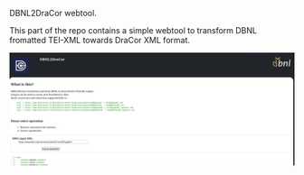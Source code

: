 DBNL2DraCor webtool.

This part of the repo contains a simple webtool to transform DBNL fromatted TEI-XML towards
DraCor XML format.

![Example image](https://github.com/KBNLresearch/dbnl_to_dracor/blob/main/online_tool/dbnl2dracor.png?raw=true)

